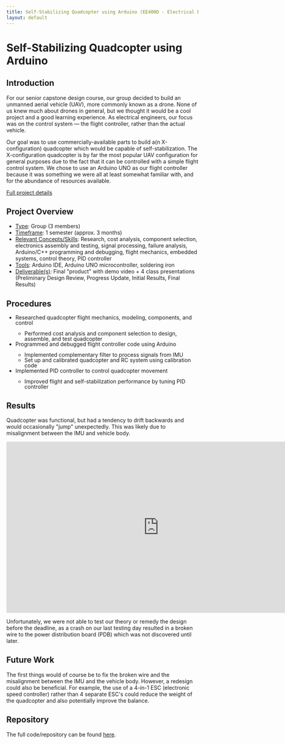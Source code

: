 ```yaml
---
title: Self-Stabilizing Quadcopter using Arduino (EE400D - Electrical Engineering Design Project) 
layout: default
---
```


# Self-Stabilizing Quadcopter using Arduino #

## Introduction ##
<p></p>

For our senior capstone design course, our group decided to build an unmanned aerial vehicle (UAV), more commonly known as a drone. None of us knew much about drones in general, but we thought it would be a cool project and a good learning experience. As electrical engineers, our focus was on the control system — the flight controller, rather than the actual vehicle. 

Our goal was to use commercially-available parts to build a(n X-configuration) quadcopter which would be capable of self-stabilization. The X-configuration quadcopter is by far the most popular UAV configuration for general purposes due to the fact that it can be controlled with a simple flight control system. We chose to use an Arduino UNO as our flight controller because it was something we were all at least somewhat familiar with, and for the abundance of resources available.

[Full project details](/projects/quadcopter/detail.markdown)

## Project Overview ##

-  <u>Type</u>: Group (3 members)
-  <u>Timeframe</u>: 1 semester (approx. 3 months)
-  <u>Relevant Concepts/Skills</u>: Research, cost analysis, component selection, electronics assembly and testing, signal processing, failure analysis, Arduino/C++ programming and debugging, flight mechanics, embedded systems, control theory, PID controller
-  <u>Tools</u>: Arduino IDE, Arduino UNO microcontroller, soldering iron
-  <u>Deliverable(s)</u>: Final "product" with demo video + 4 class presentations (Preliminary Design Review, Progress Update, Initial Results, Final Results)
<p></p>

## Procedures ##

<ul style="list-style-type:disc;line-height:100%">
  <li>Researched quadcopter flight mechanics, modeling, components, and control</li><ul style="list-style-type:circle;line-height:100%">
    <li>Performed cost analysis and component selection to design, assemble, and test quadcopter</li></ul>
  <li>Programmed and debugged flight controller code using Arduino</li><ul style="list-style-type:circle;line-height:100%">
    <li>Implemented complementary filter to process signals from IMU</li>
    <li>Set up and calibrated quadcopter and RC system using calibration code</li></ul>
  <li>Implemented PID controller to control quadcopter movement</li><ul style="list-style-type:circle;line-height:100%">
    <li>Improved flight and self-stabilization performance by tuning PID controller</li></ul></ul>
<p></p>

## Results ##

Quadcopter was functional, but had a tendency to drift backwards and would occasionally "jump" unexpectedly. This was likely due to misalignment between the IMU and vehicle body.

<iframe src="https://player.vimeo.com/video/714344300?h=37aa9a706a&amp;badge=0&amp;autopause=0&amp;player_id=0&amp;app_id=58479" width="800" height="450" frameborder="0" allow="autoplay; fullscreen; picture-in-picture" allowfullscreen title="EE 400D Project Demo"></iframe>
<br>

Unfortunately, we were not able to test our theory or remedy the design before the deadline, as a crash on our last testing day resulted in a broken wire to the power distribution board (PDB) which was not discovered until later.

## Future Work ##
<p></p>

The first things would of course be to fix the broken wire and the misalignment between the IMU and the vehicle body. However, a redesign could also be beneficial. For example, the use of a 4-in-1 ESC (electronic speed controller) rather than 4 separate ESC's could reduce the weight of the quadcopter and also potentially improve the balance. 

## Repository ##
<p></p>

The full code/repository can be found [here](https://github.com/nolanschan/Arduino-Quadcopter).
